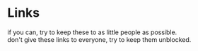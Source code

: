 # Links
if you can, try to keep these to as little people as possible. <br>
don't give these links to everyone, try to keep them unblocked.
